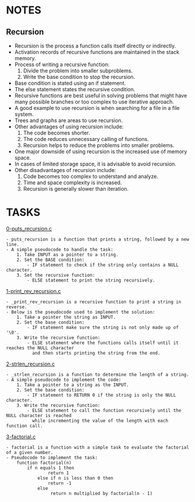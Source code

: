 # NOTES

## Recursion

- Recursion is the process a function calls itself directly or indirectly.
- Activation records of recursive functions are maintained in the stack memory.
- Process of writing a recursive function:
	1. Divide the problem into smaller subproblems.
	2. Write the base condition to stop the recursion.
- Base condition is stated using an if statement.
- The else statement states the recursive condition.
- Recursive functions are best useful in solving problems that might have many possible branches
  or too complex to use iterative approach.
- A good example to use recursion is when searching for a file in a file system.
- Trees and graphs are areas to use recursion.
- Other advantages of using recursion include:
	1. The code becomes shorter.
	2. The code reduces unnecessary calling of functions.
	3. Recursion helps to reduce the problems into smaller problems.
- One major downside of using recursion is the increased use of memory space. 
- In cases of limited storage space, it is advisable to avoid recursion.
- Other disadvantages of recursion include:
	1. Code becomes too complex to understand and analyze.
	2. Time and space complexity is increased.
	3. Recursion is generally slower than iteration.

# TASKS

[0-puts_recursion.c](./0-puts_recursion.c)
```
- puts_recursion is a function that prints a string, followed by a new line.
- A simple pseudocode to handle the task:
	1. Take INPUT as a pointer to a string.
	2. Set the BASE condition:
		- IF statement to check if the string only contains a NULL character.
	3. Set the recursive function:
		- ELSE statement to print the string recursively.
```
[1-print_rev_recursion.c](./1-print_rev_recursion.c)
```
- _print_rev_recursion is a recursive function to print a string in reverse.
- Below is the pseudocode used to implement the solution:
	1. Take a pointer the string as INPUT.
	2. Set the base condition:
		- IF statement make sure the string is not only made up of '\0'.
	3. Write the recursive function:
		- ELSE statement where the functions calls itself until it reaches the NULL character
		  and then starts printing the string from the end.
```
[2-strlen_recursion.c](./2-strlen_recursion.c)
```
- _strlen_recursion is a function to determine the length of a string.
- A simple pseudocode to implement the code:
	1. Take a pointer to a string as the INPUT.
	2. Set the base condition:
		- IF statement to RETURN 0 if the string is only the NULL character.
	3. Write the recursive function:
		- ELSE statement to call the function recursively until the NULL character is reached
		  while incrementing the value of the length with each function call.
``` 
[3-factorial.c](./3-factorial.c)
```
- factorial is a function with a simple task to evaluate the factorial of a given number.
- Pseudocode to implement the task:
	function factorial(n)
		if n equals 1 then
        		return 1
    		else if n is less than 0 then
        		return -1
	    	else
       			 return n multiplied by factorial(n - 1)
```

